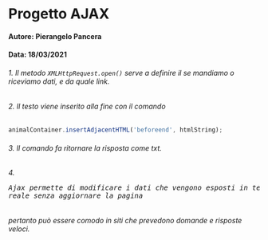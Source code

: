 # Progetto AJAX
#### Autore: Pierangelo Pancera
#### Data: 18/03/2021

###### 1. Il metodo  `XMLHttpRequest.open()` serve a definire il se mandiamo o riceviamo dati, e da quale link.
###### 2. Il testo viene inserito alla fine con il comando 
```javascript
animalContainer.insertAdjacentHTML('beforeend', htmlString);
```
###### 3. Il comando fa ritornare la risposta come txt.
###### 4. <pre>Ajax permette di modificare i dati che vengono esposti in tempo reale senza aggiornare la pagina
######   pertanto può essere comodo in siti che prevedono domande e risposte veloci.</pre>

